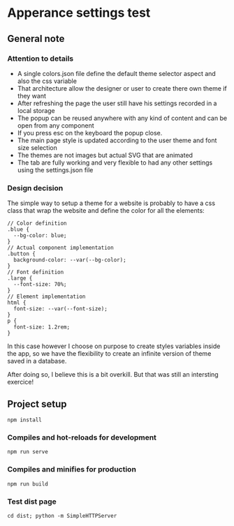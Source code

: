 # Apperance settings test

## General note
### Attention to details

- A single colors.json file define the default theme selector aspect and also the css variable
- That architecture allow the designer or user to create there own theme if they want
- After refreshing the page the user still have his settings recorded in a local storage
- The popup can be reused anywhere with any kind of content and can be open from any component
- If you press esc on the keyboard the popup close.
- The main page style is updated according to the user theme and font size selection
- The themes are not images but actual SVG that are animated
- The tab are fully working and very flexible to had any other settings using the settings.json file

### Design decision
The simple way to setup a theme for a website is probably to have a css class that wrap the website and define the color for all the elements:
```
// Color definition
.blue {
  --bg-color: blue;
}
// Actual component implementation
.button {
  background-color: --var(--bg-color);
}
// Font definition
.large {
  --font-size: 70%;
}
// Element implementation
html {
  font-size: --var(--font-size);
}
p {
  font-size: 1.2rem;
}
```

In this case however I choose on purpose to create styles variables inside the app, so we have the flexibility to create an infinite version of theme saved in a database.

After doing so, I believe this is a bit overkill. But that was still an intersting exercice!

## Project setup
```
npm install
```

### Compiles and hot-reloads for development
```
npm run serve
```

### Compiles and minifies for production
```
npm run build
```

### Test dist page
```
cd dist; python -m SimpleHTTPServer
```